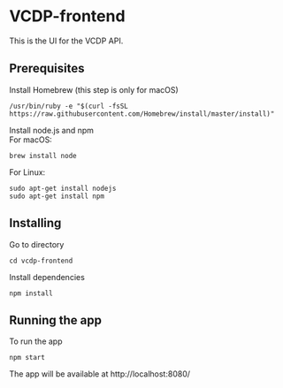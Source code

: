 # VCDP-frontend
This is the UI for the VCDP API.  
## Prerequisites
Install Homebrew (this step is only for macOS)  
```
/usr/bin/ruby -e "$(curl -fsSL https://raw.githubusercontent.com/Homebrew/install/master/install)"
```
Install node.js and npm  
For macOS:  
```
brew install node
```
For Linux:  
```
sudo apt-get install nodejs 
sudo apt-get install npm
```
## Installing
Go to directory  
```
cd vcdp-frontend
```
Install dependencies  
```
npm install
```
## Running the app
To run the app  
```
npm start
```
The app will be available at http://localhost:8080/